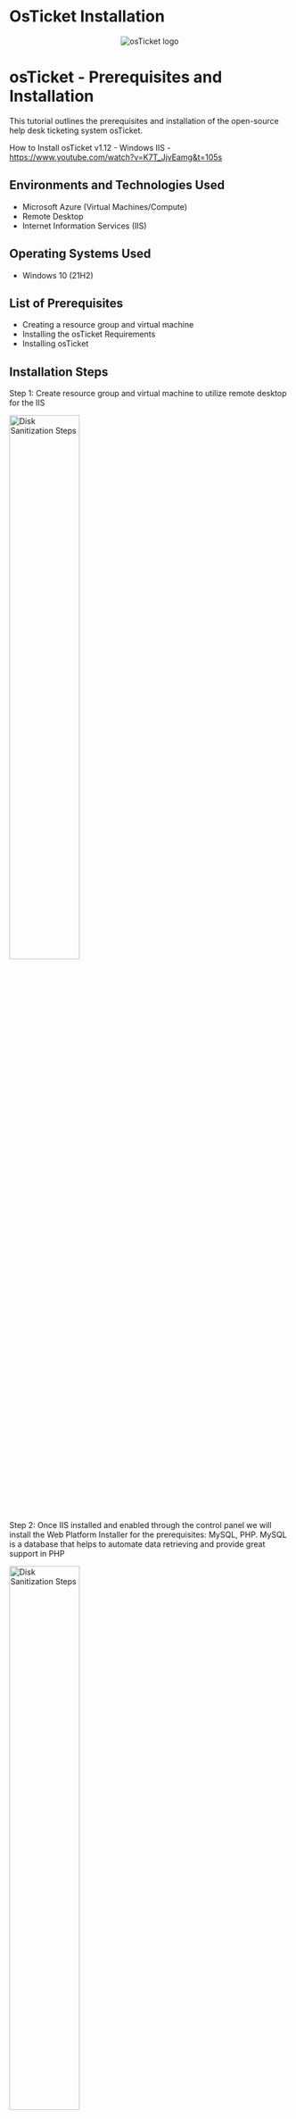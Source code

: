 # OsTicket Installation
<p align="center">
<img src="https://i.imgur.com/Clzj7Xs.png" alt="osTicket logo"/>
</p>

<h1>osTicket - Prerequisites and Installation</h1>
This tutorial outlines the prerequisites and installation of the open-source help desk ticketing system osTicket.<br />

How to Install osTicket v1.12 - Windows IIS - https://www.youtube.com/watch?v=K7T_JjvEamg&t=105s


<h2>Environments and Technologies Used</h2>

- Microsoft Azure (Virtual Machines/Compute)
- Remote Desktop
- Internet Information Services (IIS)

<h2>Operating Systems Used </h2>

- Windows 10</b> (21H2)

<h2>List of Prerequisites</h2>

- Creating a resource group and virtual machine
- Installing the osTicket Requirements
- Installing osTicket

<h2>Installation Steps</h2>

<p>
Step 1: Create resource group and virtual machine to utilize remote desktop for the IIS 
<p>  
  
<img src= "https://i.imgur.com/4Kq3gnf.png" height="50%" width="50%" alt="Disk Sanitization Steps"/>
</p>
<p>

</p>
<br />
Step 2: Once IIS installed and enabled through the control panel we will install the Web Platform Installer for the prerequisites: 
MySQL, PHP. MySQL is a database that helps to automate data retrieving and provide great support in PHP

<p>
<p>
<img src= "https://i.imgur.com/f8TpMhk.png" height="50%" width="50%" alt="Disk Sanitization Steps"/> <img src= "https://i.imgur.com/Drf5PG5.png" height="50%" width="50%" alt="Disk Sanitization Steps"/>

</p> 
<p>

</p>
<br />
Step 3: After intsalling and enabling MySQL and PHP. We will now install osTicket v1.15.8, Reload IIS stop and start the server. On the right click "Browse*80"

<p>
<img src= "https://i.imgur.com/w8whqWt.png" height="50%" width="50%" alt="Disk Sanitization Steps"/>
<p>
https://i.imgur.com/uuwUZa7.png
</p>
<p>
</p>
<br />
